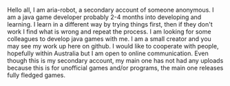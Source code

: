 Hello all, I am aria-robot, a secondary account of someone anonymous. I am a java game developer probably 2-4 months into developing and learning.
I learn in a different way by trying things first, then if they don't work I find what is wrong and repeat the process. I am looking for some colleagues to 
develop java games with me. I am a small creator and you may see my work up here on github. I would like to cooperate with people, hopefully within Australia
but I am open to online communication. Even though this is my secondary account, my main one has not had any uploads because this is for unofficial games 
and/or programs, the main one releases fully fledged games.
